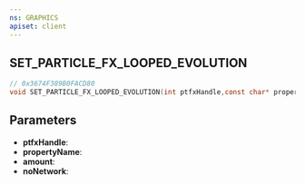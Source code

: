 ```yaml
---
ns: GRAPHICS
apiset: client
---
```

## SET_PARTICLE_FX_LOOPED_EVOLUTION

```c
// 0x3674F389B0FACD80
void SET_PARTICLE_FX_LOOPED_EVOLUTION(int ptfxHandle,const char* propertyName,float amount,BOOL noNetwork);
```


## Parameters
* **ptfxHandle**:
* **propertyName**:
* **amount**:
* **noNetwork**:



